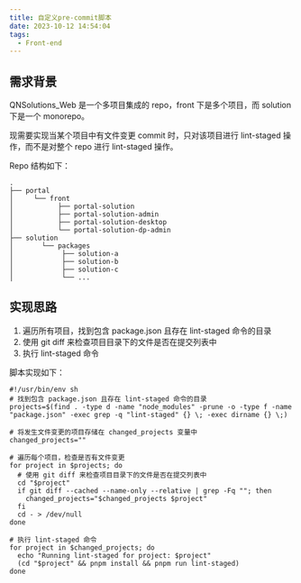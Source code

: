 ```yaml
---
title: 自定义pre-commit脚本
date: 2023-10-12 14:54:04
tags:
  - Front-end
---
```


## 需求背景

QNSolutions_Web 是一个多项目集成的 repo，front 下是多个项目，而 solution 下是一个 monorepo。

现需要实现当某个项目中有文件变更 commit 时，只对该项目进行 lint-staged 操作，而不是对整个 repo 进行 lint-staged 操作。

Repo 结构如下：

```
.
├── portal
│     └── front
│           ├── portal-solution
│           ├── portal-solution-admin
│           ├── portal-solution-desktop
│           └── portal-solution-dp-admin
├── solution
│       └── packages
│            ├── solution-a
│            ├── solution-b
│            ├── solution-c
│            └── ...
```

## 实现思路

1. 遍历所有项目，找到包含 package.json 且存在 lint-staged 命令的目录
2. 使用 git diff 来检查项目目录下的文件是否在提交列表中
3. 执行 lint-staged 命令

脚本实现如下：

```shell
#!/usr/bin/env sh
# 找到包含 package.json 且存在 lint-staged 命令的目录
projects=$(find . -type d -name "node_modules" -prune -o -type f -name "package.json" -exec grep -q "lint-staged" {} \; -exec dirname {} \;)

# 将发生文件变更的项目存储在 changed_projects 变量中
changed_projects=""

# 遍历每个项目，检查是否有文件变更
for project in $projects; do
  # 使用 git diff 来检查项目目录下的文件是否在提交列表中
  cd "$project"
  if git diff --cached --name-only --relative | grep -Fq ""; then
    changed_projects="$changed_projects $project"
  fi
  cd - > /dev/null
done

# 执行 lint-staged 命令
for project in $changed_projects; do
  echo "Running lint-staged for project: $project"
  (cd "$project" && pnpm install && pnpm run lint-staged)
done

```
